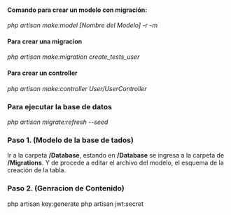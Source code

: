 #### Comando para crear un modelo con migración:

*php artisan make:model [Nombre del Modelo] -r -m*

#### Para crear una migracion

*php artisan make:migration create_tests_user*

#### Para crear un controller

*php artisan make:controller User/UserController*

### Para ejecutar la base de datos

*php artisan migrate:refresh --seed*

### Paso 1. (Modelo de la base de tados)
Ir a la carpeta **/Database**, estando en **/Database** se ingresa a la carpeta de **/Migrations**. Y de procede a editar el archivo del modelo, el esquema de la creación de la tabla.

### Paso 2. (Genracion de Contenido)








php artisan key:generate
php artisan jwt:secret
